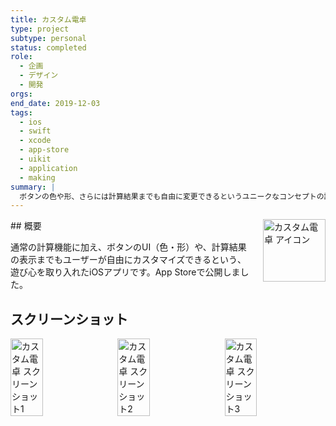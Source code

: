 ```yaml
---
title: カスタム電卓
type: project
subtype: personal
status: completed
role:
  - 企画
  - デザイン
  - 開発
orgs: 
end_date: 2019-12-03
tags:
  - ios
  - swift
  - xcode
  - app-store
  - uikit
  - application
  - making
summary: |
  ボタンの色や形、さらには計算結果までも自由に変更できるというユニークなコンセプトの計算機アプリ。
---
```


<img src="linked_assets/20_Projects/personal/custom_calculator/custom_calculator_icon.jpg" alt="カスタム電卓 アイコン" style="float: right; width: 100px; margin-left: 16px;">
## 概要

通常の計算機能に加え、ボタンのUI（色・形）や、計算結果の表示までもユーザーが自由にカスタマイズできるという、遊び心を取り入れたiOSアプリです。App Storeで公開しました。

## スクリーンショット
<div style="display: flex; gap: 10px;">
    <img src="linked_assets/20_Projects/personal/custom_calculator/custom_calculator_ss_1.jpg" alt="カスタム電卓 スクリーンショット1" width="32%">
    <img src="linked_assets/20_Projects/personal/custom_calculator/custom_calculator_ss_2.jpg" alt="カスタム電卓 スクリーンショット2" width="32%">
    <img src="linked_assets/20_Projects/personal/custom_calculator/custom_calculator_ss_3.jpg" alt="カスタム電卓 スクリーンショット3" width="32%">
</div>
